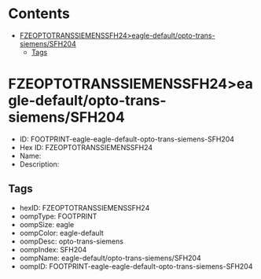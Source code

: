 



Contents
========

* [FZEOPTOTRANSSIEMENSSFH24>eagle-default/opto-trans-siemens/SFH204](#fzeoptotranssiemenssfh24eagle-defaultopto-trans-siemenssfh204)
	* [Tags](#tags)

# FZEOPTOTRANSSIEMENSSFH24>eagle-default/opto-trans-siemens/SFH204

- ID: FOOTPRINT-eagle-eagle-default-opto-trans-siemens-SFH204
- Hex ID: FZEOPTOTRANSSIEMENSSFH24
- Name: 
- Description: 

## Tags

- hexID: FZEOPTOTRANSSIEMENSSFH24
- oompType: FOOTPRINT
- oompSize: eagle
- oompColor: eagle-default
- oompDesc: opto-trans-siemens
- oompIndex: SFH204
- oompName: eagle-default/opto-trans-siemens/SFH204
- oompID: FOOTPRINT-eagle-eagle-default-opto-trans-siemens-SFH204
